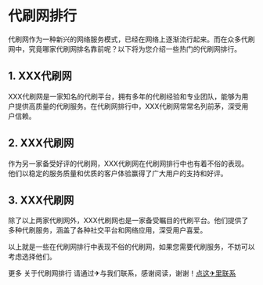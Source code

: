 # 代刷网排行

代刷网作为一种新兴的网络服务模式，已经在网络上逐渐流行起来。而在众多代刷网中，究竟哪家代刷网排名靠前呢？以下将为您介绍一些热门的代刷网排行。

## 1. XXX代刷网

XXX代刷网是一家知名的代刷平台，拥有多年的代刷经验和专业团队，能够为用户提供高质量的代刷服务。在代刷网排行中，XXX代刷网常常名列前茅，深受用户信赖。

## 2. XXX代刷网

作为另一家备受好评的代刷网，XXX代刷网在代刷网排行中也有着不俗的表现。他们以稳定的服务质量和优质的客户体验赢得了广大用户的支持和好评。

## 3. XXX代刷网

除了以上两家代刷网外，XXX代刷网也是一家备受瞩目的代刷平台。他们提供了多种代刷服务，涵盖了各种社交平台和网络应用，深受用户喜爱。

以上就是一些在代刷网排行中表现不俗的代刷网，如果您需要代刷服务，不妨可以考虑选择他们。

更多 关于代刷网排行 请通过✈与我们联系，感谢阅读，谢谢！[点这✈里联系](https://b.k02.cc)